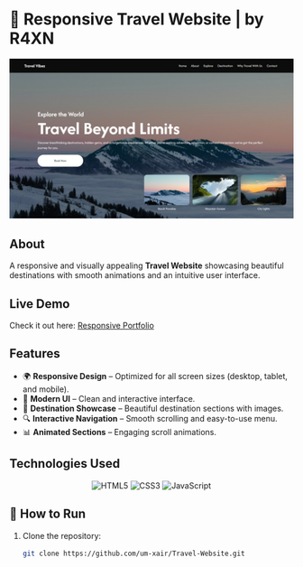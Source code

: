 # 🧬 Responsive Travel Website | by R4XN

<div align="center">
  <img src="https://github.com/um-xair/Travel-Website/blob/main/assets/travel-main.jpg"/>
</div>

## About 
A responsive and visually appealing **Travel Website** showcasing beautiful destinations with smooth animations and an intuitive user interface.


## Live Demo  
Check it out here: [Responsive Portfolio](#) 

## Features  

- 🌍 **Responsive Design** – Optimized for all screen sizes (desktop, tablet, and mobile).  
- 🎨 **Modern UI** – Clean and interactive interface.  
- 📸 **Destination Showcase** – Beautiful destination sections with images.  
- 🔍 **Interactive Navigation** – Smooth scrolling and easy-to-use menu.  
- 📊 **Animated Sections** – Engaging scroll animations.  

## Technologies Used  

<p align="center">
  <img src="https://cdn.jsdelivr.net/gh/devicons/devicon/icons/html5/html5-original.svg" alt="HTML5" width="80" />
  <img src="https://cdn.jsdelivr.net/gh/devicons/devicon/icons/css3/css3-original.svg" alt="CSS3" width="80" />
  <img src="https://cdn.jsdelivr.net/gh/devicons/devicon/icons/javascript/javascript-original.svg" alt="JavaScript" width="80" />
</p>

## 📂 How to Run  

1. Clone the repository:  
   ```bash
   git clone https://github.com/um-xair/Travel-Website.git
